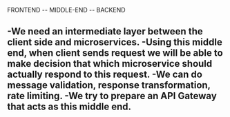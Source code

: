  FRONTEND -- MIDDLE-END -- BACKEND

-We need an intermediate layer between the client  side and microservices.
-Using this middle end, when client sends request we will be able to make decision that which microservice should actually respond to this request.
-We can do message validation, response transformation, rate limiting.
-We try to prepare an API Gateway that acts as this middle end.
-
